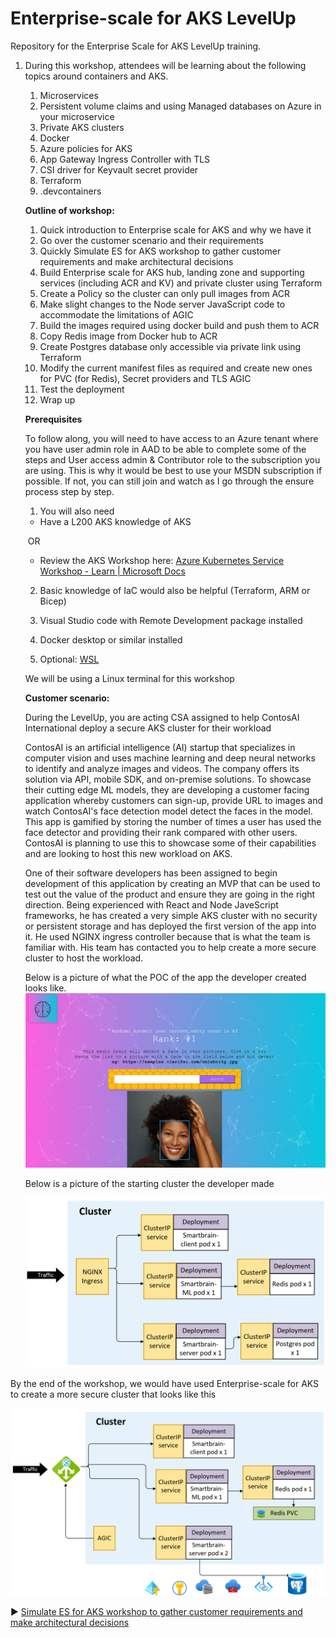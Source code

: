 # Enterprise-scale for AKS LevelUp

Repository for the Enterprise Scale for AKS LevelUp training.

1. During this workshop, attendees will be learning about the following topics around containers and AKS.

   1. Microservices
   2. Persistent volume claims and using Managed databases on Azure in your microservice
   3. Private AKS clusters
   4. Docker
   5. Azure policies for AKS
   6. App Gateway Ingress Controller with TLS
   7. CSI driver for Keyvault secret provider
   8. Terraform
   9. .devcontainers

   **Outline of workshop:**

   1. Quick introduction to Enterprise scale for AKS and why we have it
   2. Go over the customer scenario and their requirements
   3. Quickly Simulate ES for AKS workshop to gather customer requirements and make architectural decisions
   4. Build Enterprise scale for AKS hub, landing zone and supporting services (including ACR and KV) and private cluster using Terraform
   5. Create a Policy so the cluster can only pull images from ACR
   6. Make slight changes to the Node server JavaScript code to accommodate the limitations of AGIC
   7. Build the images required using docker build and push them to ACR
   8. Copy Redis image from Docker hub to ACR
   9. Create Postgres database only accessible via private link using Terraform
   10. Modify the current manifest files as required and create new ones for PVC (for Redis), Secret providers and TLS AGIC
   11. Test the deployment
   12. Wrap up

   **Prerequisites**

   To follow along, you will need to have access to an Azure tenant where you have user admin role in AAD to be able to complete some of the steps and User access admin & Contributor role to the subscription you are using. This is why it would be best to use your MSDN subscription if possible. If not, you can still join and watch as I go through the ensure process step by step.

   1. You will also need

   - Have a L200 AKS knowledge of AKS

   ​ OR

   - Review the AKS Workshop here: [Azure Kubernetes Service Workshop - Learn | Microsoft Docs](https://nam06.safelinks.protection.outlook.com/?url=https%3A%2F%2Fdocs.microsoft.com%2Fen-us%2Flearn%2Fmodules%2Faks-workshop%2F&data=04|01|aayodeji%40microsoft.com|0bad1490cfd34ce49c7008d99835f73d|72f988bf86f141af91ab2d7cd011db47|1|0|637708179858412982|Unknown|TWFpbGZsb3d8eyJWIjoiMC4wLjAwMDAiLCJQIjoiV2luMzIiLCJBTiI6Ik1haWwiLCJXVCI6Mn0%3D|1000&sdata=T3MCuQTlZc61Rjnu3tjNHAauupQNqKidTUN1FGMY30Y%3D&reserved=0)

   2. Basic knowledge of IaC would also be helpful (Terraform, ARM or Bicep)

   3. Visual Studio code with Remote Development package installed

   4. Docker desktop or similar installed

   5. Optional: [WSL](https://nam06.safelinks.protection.outlook.com/?url=https%3A%2F%2Fdocs.microsoft.com%2Fen-us%2Fwindows%2Fwsl%2Finstall&data=04|01|aayodeji%40microsoft.com|0bad1490cfd34ce49c7008d99835f73d|72f988bf86f141af91ab2d7cd011db47|1|0|637708179858412982|Unknown|TWFpbGZsb3d8eyJWIjoiMC4wLjAwMDAiLCJQIjoiV2luMzIiLCJBTiI6Ik1haWwiLCJXVCI6Mn0%3D|1000&sdata=LWg80msToW6PoIDZi62iP9tPsaCPsxYlFCvPacHMjR4%3D&reserved=0)

   We will be using a Linux terminal for this workshop

   **Customer scenario:**

   During the LevelUp, you are acting CSA assigned to help ContosAI International deploy a secure AKS cluster for their workload

   ContosAI is an artificial intelligence (AI) startup that specializes in computer vision and uses machine learning and deep neural networks to identify and analyze images and videos. The company offers its solution via API, mobile SDK, and on-premise solutions. To showcase their cutting edge ML models, they are developing a customer facing application whereby customers can sign-up, provide URL to images and watch ContosAI's face detection model detect the faces in the model. This app is gamified by storing the number of times a user has used the face detector and providing their rank compared with other users. ContosAI is planning to use this to showcase some of their capabilities and are looking to host this new workload on AKS.

   One of their software developers has been assigned to begin development of this application by creating an MVP that can be used to test out the value of the product and ensure they are going in the right direction. Being experienced with React and Node JaveScript frameworks, he has created a very simple AKS cluster with no security or persistent storage and has deployed the first version of the app into it. He used NGINX ingress controller because that is what the team is familiar with. His team has contacted you to help create a more secure cluster to host the workload.

   Below is a picture of what the POC of the app the developer created looks like.
   ![image-20211026151029007](./steps/deployment/media/smartbrain.png)

   Below is a picture of the starting cluster the developer made

   ![image-20211026151029007](./steps/deployment/media/starting-state.png)

By the end of the workshop, we would have used Enterprise-scale for AKS to create a more secure cluster that looks like this

![image-20211026151029007](./steps/deployment/media/finish-state.png)

:arrow_forward: [Simulate ES for AKS workshop to gather customer requirements and make architectural decisions](./steps/ES-for-AKS.md)
